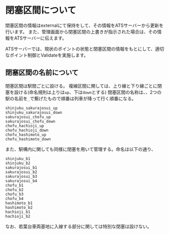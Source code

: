 # 閉塞区間について

閉塞区間の情報はexternalにて保持をして、その情報をATSサーバーから更新を行います。
また、管理画面から閉塞区間の上書きが指示された場合は、その情報をATSサーバーに伝えます。

ATSサーバーでは、現状のポイントの状態と閉塞区間の情報をもとにして、適切なポイント制御とValidateを実施します。

## 閉塞区間の名前について

閉塞区間は駅間ごとに設ける。
複線区間に関しては、上り線と下り線ごとに閉塞を設ける(命名規則は上りは`up`、下は`down`とする)
閉塞区間の名称は、、2つの駅の名前を`_`で繋げたもので順番は列車が降って行く順番になる。

```
shinjuku_sakurajosui_up
shinjuku_sakurajosui_down
sakurajosui_chofu_up
sakurajosui_chofu_down
chofu_hachioji_up
chofu_hachioji_down
chofu_hashimoto_up
chofu_hashimoto_down
```

また、駅構内に関しても同様に閉塞を用いて管理する。命名は以下の通り、
```
shinjuku_b1
shinjuku_b2
sakurajosui_b1
sakurajosui_b2
sakurajosui_b3
sakurajosui_b4
chofu_b1
chofu_b2
chofu_b3
chofu_b4
hashimoto_b1
hashimoto_b2
hachioji_b1
hachioji_b2
```

なお、若葉台車両基地に入線する部分に関しては特別な閉塞は設けない。
